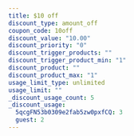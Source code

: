 ```yaml
---
title: $10 off
discount_type: amount_off
coupon_code: 10off
discount_value: "10.00"
discount_priority: "0"
discount_trigger_products: ""
discount_trigger_product_min: "1"
discount_product: ""
discount_product_max: "1"
usage_limit_type: unlimited
usage_limit: ""
_discount_usage_count: 5
_discount_usage:
  5qcgFN53b0309e2fab5zw0pxfCQ: 3
  guest: 2
---
```

